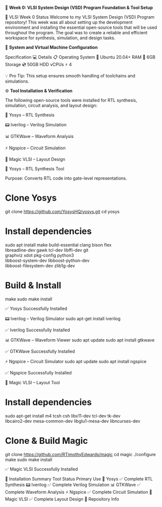 🚀 **Week 0: VLSI System Design (VSD) Program Foundation & Tool Setup**

📌 VLSI Week 0 Status
Welcome to my VLSI System Design (VSD) Program repository!
This week was all about setting up the development environment and installing the essential open-source tools that will be used throughout the program. The goal was to create a reliable and efficient workspace for synthesis, simulation, and design tasks.

🎯 **System and Virtual Machine Configuration**

Specification 💻	Details 📋
Operating System 🐧	Ubuntu 20.04+
RAM 💾	6GB
Storage 💿	50GB HDD
vCPUs ⚡	4

💡 Pro Tip: This setup ensures smooth handling of toolchains and simulations.

⚙️ **Tool Installation & Verification**

The following open-source tools were installed for RTL synthesis, simulation, circuit analysis, and layout design:

🧠 Yosys – RTL Synthesis

📟 Iverilog – Verilog Simulation

📊 GTKWave – Waveform Analysis

⚡ Ngspice – Circuit Simulation

🎨 Magic VLSI – Layout Design

🧠 Yosys – RTL Synthesis Tool

Purpose: Converts RTL code into gate-level representations.

# Clone Yosys
git clone https://github.com/YosysHQ/yosys.git
cd yosys 

# Install dependencies
sudo apt install make build-essential clang bison flex \
libreadline-dev gawk tcl-dev libffi-dev git \
graphviz xdot pkg-config python3 \
libboost-system-dev libboost-python-dev \
libboost-filesystem-dev zlib1g-dev

# Build & Install
make 
sudo make install


✅ Yosys Successfully Installed


📟 Iverilog – Verilog Simulator
sudo apt-get install iverilog


✅ Iverilog Successfully Installed

📊 GTKWave – Waveform Viewer
sudo apt update
sudo apt install gtkwave


✅ GTKWave Successfully Installed

⚡ Ngspice – Circuit Simulator
sudo apt update
sudo apt install ngspice


✅ Ngspice Successfully Installed

🎨 Magic VLSI – Layout Tool
# Install dependencies
sudo apt-get install m4 tcsh csh libx11-dev tcl-dev tk-dev \
libcairo2-dev mesa-common-dev libglu1-mesa-dev libncurses-dev

# Clone & Build Magic
git clone https://github.com/RTimothyEdwards/magic
cd magic
./configure
make
sudo make install


✅ Magic VLSI Successfully Installed

🎉 Installation Summary
Tool	Status	Primary Use
🧠 Yosys	✅ Complete	RTL Synthesis
📟 Iverilog	✅ Complete	Verilog Simulation
📊 GTKWave	✅ Complete	Waveform Analysis
⚡ Ngspice	✅ Complete	Circuit Simulation
🎨 Magic VLSI	✅ Complete	Layout Design
📂 Repository Info


